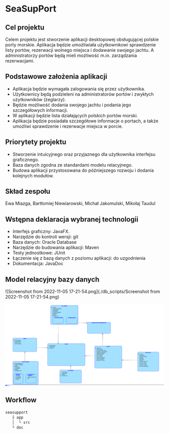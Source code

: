 # SeaSupPort



## Cel projektu

Celem projektu jest stworzenie aplikacji desktopowej obsługującej polskie porty morskie. Aplikacja będzie umożliwiała użytkownikowi sprawdzenie listy portów, rezerwacji wolnego miejsca i dodawanie swojego jachtu. A administratorzy portów będą mieli możliwość m.in. zarządzania rezerwacjami.


## Podstawowe założenia aplikacji

- Aplikacja będzie wymagała zalogowania się przez użytkownika.
- Użytkownicy będą podzieleni na administratorów portów i zwykłych użytkowników (żeglarzy).
- Będzie możliwość dodania swojego jachtu i podania jego szczegółowych informacji.
- W aplikacji będzie lista działających polskich portów morski.
- Aplikacja będzie posiadała szczegółowe informacje o portach, a także umożliwi sprawdzenie i rezerwacje miejsca w porcie.


## Priorytety projektu

- Stworzenie intuicyjnego oraz przyjaznego dla użytkownika interfejsu graficznego.
- Baza danych zgodna ze standardami modelu relacyjnego. 
- Budowa aplikacji przystosowana do późniejszego rozwoju i dodania kolejnych modułów.


## Skład zespołu

Ewa Miazga, Bartłomiej Niewiarowski, Michał Jakomulski, Mikołaj Taudul


## Wstępna deklaracja wybranej technologii

- Interfejs graficzny: JavaFX.
- Narzędzie do kontroli wersji: git
- Baza danych: Oracle Database
- Narzędzie do budowania aplikacji: Maven
- Testy jednostkowe: JUnit
- Łączenie się z bazą danych z poziomu aplikacji: do uzgodnienia
- Dokumentacja: JavaDoc


## Model relacyjny bazy danych

![Screenshot from 2022-11-05 17-21-54.png](./db_scripts/Screenshot from 2022-11-05 17-21-54.png)

![model_relacyjny.png](./db_scripts/model_relacyjny.png)


## Workflow

```
seasupport
   ├ app
   │  └ src
   └ doc
```
